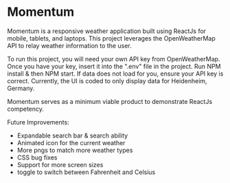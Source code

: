 # Momentum

Momentum is a responsive weather application built using ReactJs for mobile, tablets, and laptops. This project leverages the OpenWeatherMap API to relay weather information to the user. 

To run this project, you will need your own API key from OpenWeatherMap. Once you have your key, insert it into the ".env" file in the project. Run NPM install & then NPM start. If data does not load for you, ensure your API key is correct. Currently, the UI is coded to only display data for Heidenheim, Germany.

Momentum serves as a minimum viable product to demonstrate ReactJs competency. 

Future Improvements:
 * Expandable search bar & search ability
 * Animated icon for the current weather
 * More pngs to match more weather types
 * CSS bug fixes
 * Support for more screen sizes
 * toggle to switch between Fahrenheit and Celsius

